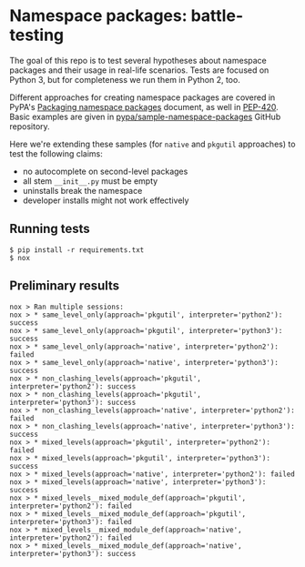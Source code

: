 # Namespace packages: battle-testing

The goal of this repo is to test several hypotheses about namespace packages and
their usage in real-life scenarios. Tests are focused on Python 3, but for
completeness we run them in Python 2, too.

Different approaches for creating namespace packages are covered in PyPA's
[Packaging namespace packages](https://packaging.python.org/guides/packaging-namespace-packages/)
document, as well in [PEP-420](https://www.python.org/dev/peps/pep-0420).
Basic examples are given in [pypa/sample-namespace-packages](https://github.com/pypa/sample-namespace-packages)
GitHub repository.

Here we're extending these samples (for `native` and `pkgutil` approaches) to
test the following claims:

 - no autocomplete on second-level packages
 - all stem `__init__.py` must be empty
 - uninstalls break the namespace
 - developer installs might not work effectively

## Running tests

    $ pip install -r requirements.txt
    $ nox

## Preliminary results

    nox > Ran multiple sessions:
    nox > * same_level_only(approach='pkgutil', interpreter='python2'): success
    nox > * same_level_only(approach='pkgutil', interpreter='python3'): success
    nox > * same_level_only(approach='native', interpreter='python2'): failed
    nox > * same_level_only(approach='native', interpreter='python3'): success
    nox > * non_clashing_levels(approach='pkgutil', interpreter='python2'): success
    nox > * non_clashing_levels(approach='pkgutil', interpreter='python3'): success
    nox > * non_clashing_levels(approach='native', interpreter='python2'): failed
    nox > * non_clashing_levels(approach='native', interpreter='python3'): success
    nox > * mixed_levels(approach='pkgutil', interpreter='python2'): failed
    nox > * mixed_levels(approach='pkgutil', interpreter='python3'): success
    nox > * mixed_levels(approach='native', interpreter='python2'): failed
    nox > * mixed_levels(approach='native', interpreter='python3'): success
    nox > * mixed_levels__mixed_module_def(approach='pkgutil', interpreter='python2'): failed
    nox > * mixed_levels__mixed_module_def(approach='pkgutil', interpreter='python3'): failed
    nox > * mixed_levels__mixed_module_def(approach='native', interpreter='python2'): failed
    nox > * mixed_levels__mixed_module_def(approach='native', interpreter='python3'): success
